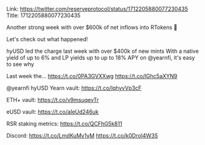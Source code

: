 Link:  https://twitter.com/reserveprotocol/status/1712205880077230435
Title: 1712205880077230435

Another strong week with over $600k of net inflows into RTokens 🌊 

Let's check out what happened! 

hyUSD led the charge last week with over $400k of new mints
With a native yield of up to 6% and LP yields up to up to 18% APY on @yearnfi, it's easy to see why

Last week the… https://t.co/0PA3GVXXwg https://t.co/lGhc5aXYN9

@yearnfi hyUSD Yearn vault: https://t.co/lqhyvVp3cF

ETH+ vault:
https://t.co/v9msuqevTr

eUSD vault:
https://t.co/aIeUd246uk

RSR staking metrics: https://t.co/QCFhG5k811

Discord: https://t.co/LmdKuMv1yM https://t.co/k0DroI4W35